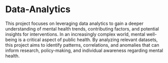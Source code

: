 # Data-Analytics
This project focuses on leveraging data analytics to gain a deeper understanding of mental health trends, contributing factors, and potential insights for interventions. In an increasingly complex world, mental well-being is a critical aspect of public health. By analyzing relevant datasets, this project aims to identify patterns, correlations, and anomalies that can inform research, policy-making, and individual awareness regarding mental health.
